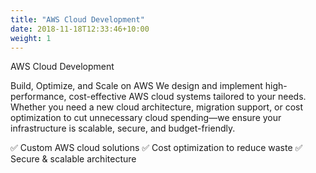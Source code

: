 ```yaml
---
title: "AWS Cloud Development"
date: 2018-11-18T12:33:46+10:00
weight: 1
---
```


AWS Cloud Development


Build, Optimize, and Scale on AWS
We design and implement high-performance, cost-effective AWS cloud systems tailored to your needs. Whether you need a new cloud architecture, migration support, or cost optimization to cut unnecessary cloud spending—we ensure your infrastructure is scalable, secure, and budget-friendly.

✅ Custom AWS cloud solutions
✅ Cost optimization to reduce waste
✅ Secure & scalable architecture


